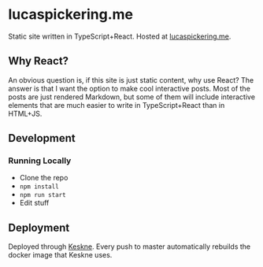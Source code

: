 # lucaspickering.me

Static site written in TypeScript+React. Hosted at [lucaspickering.me](https://lucaspickering.me).

## Why React?

An obvious question is, if this site is just static content, why use React? The answer is that I want the option to make cool interactive posts. Most of the posts are just rendered Markdown, but some of them will include interactive elements that are much easier to write in TypeScript+React than in HTML+JS.

## Development

### Running Locally

- Clone the repo
- `npm install`
- `npm run start`
- Edit stuff

## Deployment

Deployed through [Keskne](https://github.com/LucasPickering/keskne). Every push to master automatically rebuilds the docker image that Keskne uses.
